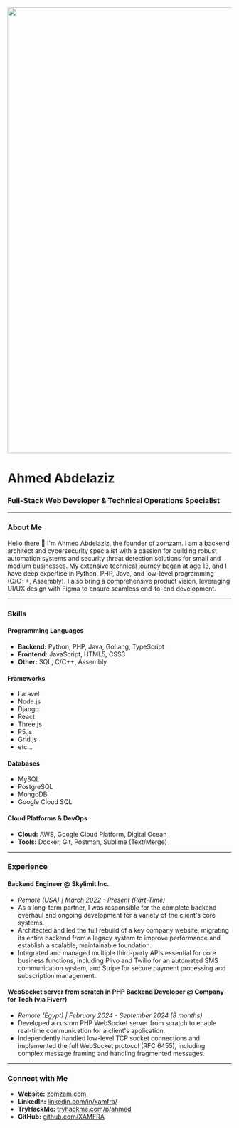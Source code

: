 <center>
  <img src="xa.png" style="width:1000px;">
</center>

# Ahmed Abdelaziz

### Full-Stack Web Developer & Technical Operations Specialist

---

### About Me

Hello there 👋 I'm Ahmed Abdelaziz, the founder of zomzam. I am a backend architect and cybersecurity specialist with a passion for building robust automation systems and security threat detection solutions for small and medium businesses. My extensive technical journey began at age 13, and I have deep expertise in Python, PHP, Java, and low-level programming (C/C++, Assembly). I also bring a comprehensive product vision, leveraging UI/UX design with Figma to ensure seamless end-to-end development.

---

### Skills

#### Programming Languages
* **Backend:** Python, PHP, Java, GoLang, TypeScript
* **Frontend:** JavaScript, HTML5, CSS3
* **Other:** SQL, C/C++, Assembly

#### Frameworks
* Laravel
* Node.js
* Django
* React
* Three.js
* P5.js
* Grid.js
* etc...

#### Databases
* MySQL
* PostgreSQL
* MongoDB
* Google Cloud SQL

#### Cloud Platforms & DevOps
* **Cloud:** AWS, Google Cloud Platform, Digital Ocean
* **Tools:** Docker, Git, Postman, Sublime (Text/Merge)

---

### Experience

#### **Backend Engineer** @ Skylimit Inc.
* *Remote (USA) | March 2022 - Present (Part-Time)*
* As a long-term partner, I was responsible for the complete backend overhaul and ongoing development for a variety of the client's core systems.
* Architected and led the full rebuild of a key company website, migrating its entire backend from a legacy system to improve performance and establish a scalable, maintainable foundation.
* Integrated and managed multiple third-party APIs essential for core business functions, including Plivo and Twilio for an automated SMS communication system, and Stripe for secure payment processing and subscription management.

#### **WebSocket server from scratch in PHP Backend Developer** @ Company for Tech (via Fiverr)
* *Remote (Egypt) | February 2024 - September 2024 (8 months)*
* Developed a custom PHP WebSocket server from scratch to enable real-time communication for a client's application.
* Independently handled low-level TCP socket connections and implemented the full WebSocket protocol (RFC 6455), including complex message framing and handling fragmented messages.

---

### Connect with Me
* **Website:** [zomzam.com](https://zomzam.com)
* **LinkedIn:** [linkedin.com/in/xamfra/](https://linkedin.com/in/xamfra/)
* **TryHackMe:** [tryhackme.com/p/ahmed](https://tryhackme.com/p/ahmed)
* **GitHub:** [github.com/XAMFRA](https://github.com/XAMFRA)
